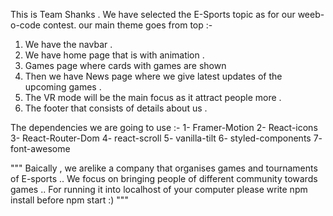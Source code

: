 This is Team Shanks . 
We have selected the E-Sports topic as for our weeb-o-code contest.
our main theme goes from top :- 
1. We have the navbar .
2. We have home page that is with animation .
3. Games page where cards with games are shown 
4. Then we have News page where we give latest updates of the upcoming games .
5. The VR mode will be the main focus as it attract people more .
6. The footer that consists of details about us .

The dependencies we are going to use :-
1- Framer-Motion
2- React-icons
3- React-Router-Dom
4- react-scroll
5- vanilla-tilt
6- styled-components 
7- font-awesome

"""
Baically , we arelike a company that organises games and tournaments of E-sports ..
We focus on bringing people of different community towards games ..
For running it into localhost of your computer please write npm install before npm start :)
""" 
